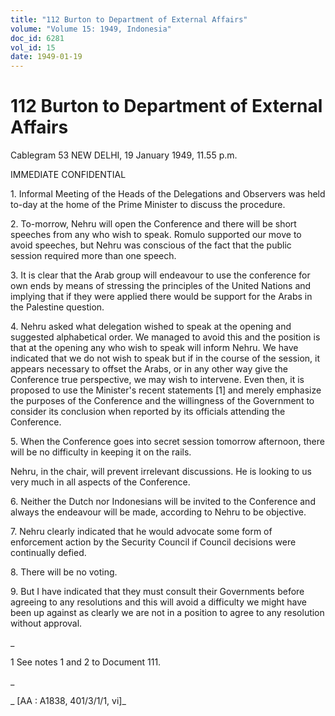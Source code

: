 ```yaml
---
title: "112 Burton to Department of External Affairs"
volume: "Volume 15: 1949, Indonesia"
doc_id: 6281
vol_id: 15
date: 1949-01-19
---
```


# 112 Burton to Department of External Affairs

Cablegram 53 NEW DELHI, 19 January 1949, 11.55 p.m.

IMMEDIATE CONFIDENTIAL

1\. Informal Meeting of the Heads of the Delegations and Observers was held to-day at the home of the Prime Minister to discuss the procedure.

2\. To-morrow, Nehru will open the Conference and there will be short speeches from any who wish to speak. Romulo supported our move to avoid speeches, but Nehru was conscious of the fact that the public session required more than one speech.

3\. It is clear that the Arab group will endeavour to use the conference for own ends by means of stressing the principles of the United Nations and implying that if they were applied there would be support for the Arabs in the Palestine question.

4\. Nehru asked what delegation wished to speak at the opening and suggested alphabetical order. We managed to avoid this and the position is that at the opening any who wish to speak will inform Nehru. We have indicated that we do not wish to speak but if in the course of the session, it appears necessary to offset the Arabs, or in any other way give the Conference true perspective, we may wish to intervene. Even then, it is proposed to use the Minister's recent statements [1] and merely emphasize the purposes of the Conference and the willingness of the Government to consider its conclusion when reported by its officials attending the Conference.

5\. When the Conference goes into secret session tomorrow afternoon, there will be no difficulty in keeping it on the rails.

Nehru, in the chair, will prevent irrelevant discussions. He is looking to us very much in all aspects of the Conference.

6\. Neither the Dutch nor Indonesians will be invited to the Conference and always the endeavour will be made, according to Nehru to be objective.

7\. Nehru clearly indicated that he would advocate some form of enforcement action by the Security Council if Council decisions were continually defied.

8\. There will be no voting.

9\. But I have indicated that they must consult their Governments before agreeing to any resolutions and this will avoid a difficulty we might have been up against as clearly we are not in a position to agree to any resolution without approval.

_

1 See notes 1 and 2 to Document 111.

_

_ [AA : A1838, 401/3/1/1, vi]_
